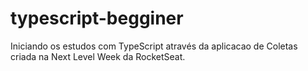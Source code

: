 # typescript-begginer
Iniciando os estudos com TypeScript através da aplicacao de Coletas criada na Next Level Week da RocketSeat.
